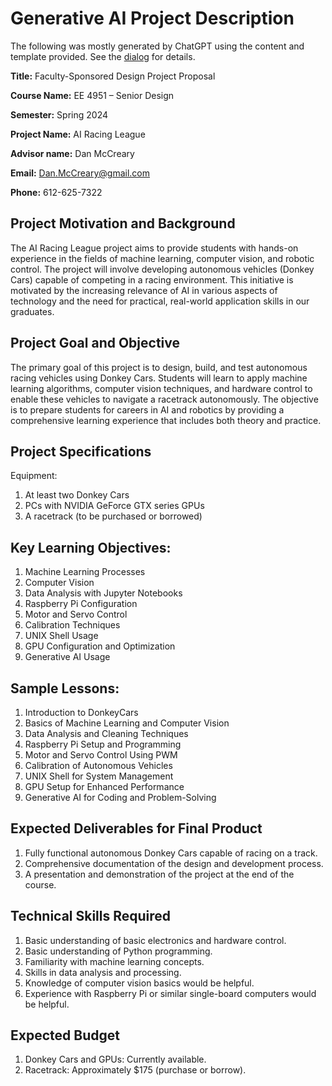 # Generative AI Project Description

The following was mostly generated by ChatGPT using the content and template provided.  See the [dialog](https://chat.openai.com/share/b0b3bc70-b497-4560-a79d-df7acd281868) for details.

**Title:** Faculty-Sponsored Design Project Proposal

**Course Name:** EE 4951 – Senior Design

**Semester:** Spring 2024

**Project Name:** AI Racing League

**Advisor name:** Dan McCreary

**Email:** Dan.McCreary@gmail.com

**Phone:** 612-625-7322


## Project Motivation and Background
The AI Racing League project aims to provide students with hands-on experience in the fields of machine learning, computer vision, and robotic control. The project will involve developing autonomous vehicles (Donkey Cars) capable of competing in a racing environment. This initiative is motivated by the increasing relevance of AI in various aspects of technology and the need for practical, real-world application skills in our graduates.

## Project Goal and Objective
The primary goal of this project is to design, build, and test autonomous racing vehicles using Donkey Cars. Students will learn to apply machine learning algorithms, computer vision techniques, and hardware control to enable these vehicles to navigate a racetrack autonomously. The objective is to prepare students for careers in AI and robotics by providing a comprehensive learning experience that includes both theory and practice.

## Project Specifications
Equipment:

1. At least two Donkey Cars
2. PCs with NVIDIA GeForce GTX series GPUs
3. A racetrack (to be purchased or borrowed)

## Key Learning Objectives:

1. Machine Learning Processes
1. Computer Vision
1. Data Analysis with Jupyter Notebooks
1. Raspberry Pi Configuration
1. Motor and Servo Control
1. Calibration Techniques
1. UNIX Shell Usage
1. GPU Configuration and Optimization
1. Generative AI Usage

## Sample Lessons:

1. Introduction to DonkeyCars
1. Basics of Machine Learning and Computer Vision
1. Data Analysis and Cleaning Techniques
1. Raspberry Pi Setup and Programming
1. Motor and Servo Control Using PWM
1. Calibration of Autonomous Vehicles
1. UNIX Shell for System Management
1. GPU Setup for Enhanced Performance
1. Generative AI for Coding and Problem-Solving

## Expected Deliverables for Final Product
1. Fully functional autonomous Donkey Cars capable of racing on a track.
1. Comprehensive documentation of the design and development process.
1. A presentation and demonstration of the project at the end of the course.

## Technical Skills Required

1. Basic understanding of basic electronics and hardware control.
1. Basic understanding of Python programming.
1. Familiarity with machine learning concepts.
1. Skills in data analysis and processing.
1. Knowledge of computer vision basics would be helpful.
1. Experience with Raspberry Pi or similar single-board computers would be helpful.

## Expected Budget

1. Donkey Cars and GPUs: Currently available.
1. Racetrack: Approximately $175 (purchase or borrow).